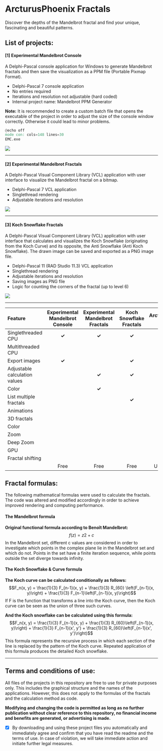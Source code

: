 # ArcturusPhoenix Fractals
Discover the depths of the Mandelbrot fractal and find your unique, fascinating and beautiful patterns.

## List of projects:

#### [1] Experimental Mandelbrot Console
A Delphi-Pascal console application for Windows to generate Mandelbrot fractals and then save the visualization as a PPM file (Portable Pixmap Format).
- Delphi-Pascal 7 console application
- No entries required
- Iterations and resolution not adjustable (hard coded)
- Internal project name: Mandelbrot PPM Generator

**Note:** It is recommended to create a custom batch file that opens the executable of the project in order to adjust the size of the console window correctly. Otherwise it could lead to minor problems.
```v
@echo off
mode con: cols=148 lines=30
EMC.exe
```

![](https://cdn.discordapp.com/attachments/869754580261568532/1197078495667441684/1.png)

------------

#### [2] Experimental Mandelbrot Fractals
A Delphi-Pascal Visual Component Library (VCL) application with user interface to visualize the Mandelbrot fractal on a bitmap.
- Delphi-Pascal 7 VCL application
- Singlethread rendering
- Adjustable iterations and resolution

![](https://cdn.discordapp.com/attachments/869754580261568532/1197078495419961464/2.png)

------------

#### [3] Koch Snowflake Fractals
A Delphi-Pascal Visual Component Library (VCL) application with user interface that calculates and visualizes the Koch Snowflake (originating from the Koch Curve) and its opposite, the Anti Snowflake (Anti Koch Snowflake). The drawn image can be saved and exported as a PNG image file.
- Delphi-Pascal 11 (RAD Studio 11.3) VCL application
- Singlethread rendering
- Adjustable iterations and resolution
- Saving images as PNG file
- Logic for counting the corners of the fractal (up to level 6)

![](https://cdn.discordapp.com/attachments/869754580261568532/1197078495080235068/3.png)

------------

| Feature | Experimental Mandelbrot Console | Experimental Mandelbrot Fractals | Koch Snowflake Fractals | ArcturusPhoenix Fractals |
| :- | :-: | :-: | :-: | :-: |
| Singlethreaded CPU | **✓** | **✓** | **✓** | **✓** |
| Multithreaded CPU |  |  |  | **✓** |
| Export images | **✓** |  | **✓** | **✓** |
| Adjustable calculation values |  | **✓** | **✓** | **✓** |
| Color |  | **✓** |  | **✓** |
| List multiple fractals |  |  | **✓** | **✓** |
| Animations |  |  |  | **✓** |
| 3D fractals |  |  |  | **✓** |
| Color |  |  |  | **✓** |
| Zoom |  |  |  | **✓** |
| Deep Zoom |  |  |  | **✓** |
| GPU |  |  |  | **✓** |
| Fractal shifting |  |  |  | **✓** |
|  | Free | Free | Free | Unobtainable |

## Fractal formulas:
The following mathematical formulas were used to calculate the fractals. The code was altered and modified accordingly in order to achieve improved rendering and computing performance.

#### The Mandelbrot formula
**Original functional formula according to Benoît Mandelbrot:**
$$f(z)=z2+c$$
In the Mandelbrot set, different c values are considered in order to investigate which points in the complex plane lie in the Mandelbrot set and which do not. Points in the set have a finite iteration sequence, while points outside the set diverge towards infinity.

#### The Koch Snowflake & Curve formula
**The Koch curve can be calculated conditionally as follows:**
$$F_n(x, y) = \frac{1}{3} F_{n-1}(x, y) + \frac{1}{3} R_{60} \left(F_{n-1}(x, y)\right) + \frac{1}{3} F_{n-1}\left(F_{n-1}(x, y)\right)$$
If F is the function that transforms a line into the Koch curve, then the Koch curve can be seen as the union of three such curves.

**And the Koch snowflake can be calculated using this formula:**
$$F_n(x, y) = \frac{1}{3} F_{n-1}(x, y) + \frac{1}{3} R_{60}\left(F_{n-1}(x, y)\right) + \frac{1}{3} F_{n-1}(x', y') + \frac{1}{3} R_{60}\left(F_{n-1}(x', y')\right)$$
This formula represents the recursive process in which each section of the line is replaced by the pattern of the Koch curve. Repeated application of this formula produces the detailed Koch snowflake.

------------

## Terms and conditions of use:
All files of the projects in this repository are free to use for private purposes only.
This includes the graphical structure and the names of the applications.
However, this does not apply to the formulas of the fractals and the calculation method as code.

**Modifying and changing the code is permitted as long as no further publication without clear reference to this repository, no financial income and benefits are generated, or advertising is made.**

- [x] By downloading and using these project files you automatically and immediately agree and confirm that you have read the readme and the terms of use.
In case of violation, we will take immediate action and initiate further legal measures.
